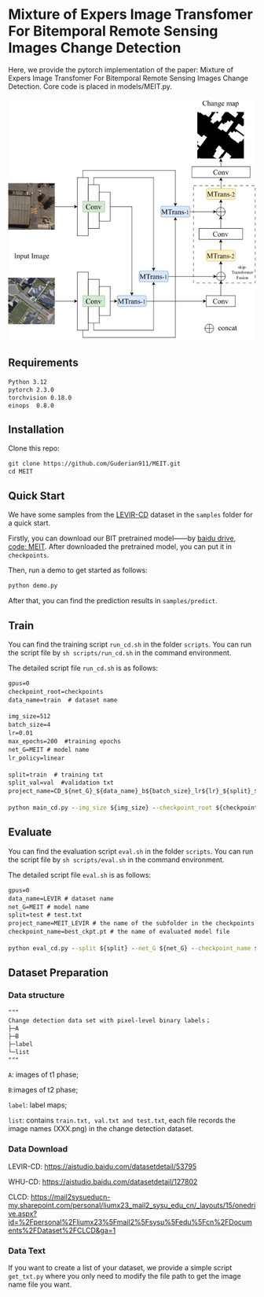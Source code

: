 # Mixture of Expers Image Transfomer For Bitemporal Remote Sensing Images Change Detection

Here, we provide the pytorch implementation of the paper: Mixture of Expers Image Transfomer For Bitemporal Remote Sensing Images Change Detection.
Core code is placed in models/MEIT.py.

![image](./images/img.png)


## Requirements

```
Python 3.12
pytorch 2.3.0
torchvision 0.18.0
einops  0.8.0
```

## Installation

Clone this repo:

```shell
git clone https://github.com/Guderian911/MEIT.git
cd MEIT
```

## Quick Start

We have some samples from the [LEVIR-CD](https://justchenhao.github.io/LEVIR/) dataset in the `samples` folder for a quick start.

Firstly, you can download our BIT pretrained model——by [baidu drive, code: MEIT](https://pan.baidu.com/s/1du6BWp_nbffwekbUAUk0IQ). After downloaded the pretrained model, you can put it in `checkpoints`.

Then, run a demo to get started as follows:

```python
python demo.py 
```

After that, you can find the prediction results in `samples/predict`.

## Train

You can find the training script `run_cd.sh` in the folder `scripts`. You can run the script file by `sh scripts/run_cd.sh` in the command environment.

The detailed script file `run_cd.sh` is as follows:

```cmd
gpus=0
checkpoint_root=checkpoints 
data_name=train  # dataset name 

img_size=512
batch_size=4
lr=0.01
max_epochs=200  #training epochs
net_G=MEIT # model name
lr_policy=linear

split=train  # training txt
split_val=val  #validation txt
project_name=CD_${net_G}_${data_name}_b${batch_size}_lr${lr}_${split}_${split_val}_${max_epochs}_${lr_policy}

python main_cd.py --img_size ${img_size} --checkpoint_root ${checkpoint_root} --lr_policy ${lr_policy} --split ${split} --split_val ${split_val} --net_G ${net_G} --gpu_ids ${gpus} --max_epochs ${max_epochs} --project_name ${project_name} --batch_size ${batch_size} --data_name ${data_name}  --lr ${lr}
```

## Evaluate

You can find the evaluation script `eval.sh` in the folder `scripts`. You can run the script file by `sh scripts/eval.sh` in the command environment.

The detailed script file `eval.sh` is as follows:

```cmd
gpus=0
data_name=LEVIR # dataset name
net_G=MEIT # model name 
split=test # test.txt
project_name=MEIT_LEVIR # the name of the subfolder in the checkpoints folder 
checkpoint_name=best_ckpt.pt # the name of evaluated model file 

python eval_cd.py --split ${split} --net_G ${net_G} --checkpoint_name ${checkpoint_name} --gpu_ids ${gpus} --project_name ${project_name} --data_name ${data_name}
```

## Dataset Preparation

### Data structure

```
"""
Change detection data set with pixel-level binary labels；
├─A
├─B
├─label
└─list
"""
```

`A`: images of t1 phase;

`B`:images of t2 phase;

`label`: label maps;

`list`: contains `train.txt, val.txt and test.txt`, each file records the image names (XXX.png) in the change detection dataset.

### Data Download 

LEVIR-CD: https://aistudio.baidu.com/datasetdetail/53795

WHU-CD: https://aistudio.baidu.com/datasetdetail/127802

CLCD: https://mail2sysueducn-my.sharepoint.com/personal/liumx23_mail2_sysu_edu_cn/_layouts/15/onedrive.aspx?id=%2Fpersonal%2Fliumx23%5Fmail2%5Fsysu%5Fedu%5Fcn%2FDocuments%2FDataset%2FCLCD&ga=1

### Data Text

If you want to create a list of your dataset, we provide a simple script `get_txt.py` where you only need to modify the file path to get the image name file you want.

